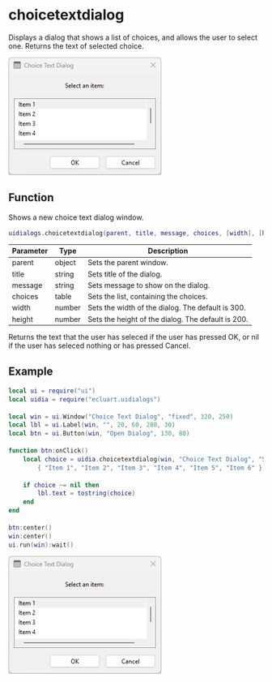 # choicetextdialog

Displays a dialog that shows a list of choices, and allows the user to select one. Returns the text of selected choice.

![choicetextdialog](/docs/choicetextdialog/choicetextdialog01.png)

## Function

Shows a new choice text dialog window.

```Lua
uidialogs.choicetextdialog(parent, title, message, choices, [width], [height])
```

Parameter | Type | Description
---|---|---
parent | object | Sets the parent window.
title | string | Sets title of the dialog.
message | string | Sets message to show on the dialog.
choices | table | Sets the list, containing the choices.
width | number | Sets the width of the dialog. The default is 300.
height | number | Sets the height of the dialog. The default is 200.

Returns the text that the user has seleced if the user has pressed OK, or nil if the user has seleced nothing or has pressed Cancel.

## Example

```Lua
local ui = require("ui")
local uidia = require("ecluart.uidialogs")

local win = ui.Window("Choice Text Dialog", "fixed", 320, 250)
local lbl = ui.Label(win, "", 20, 60, 280, 30)
local btn = ui.Button(win, "Open Dialog", 130, 80)

function btn:onClick()
    local choice = uidia.choicetextdialog(win, "Choice Text Dialog", "Select an item:",
        { "Item 1", "Item 2", "Item 3", "Item 4", "Item 5", "Item 6" })

    if choice ~= nil then
        lbl.text = tostring(choice)
    end
end

btn:center()
win:center()
ui.run(win):wait()
```

![choicetextdialog](/docs/choicetextdialog/choicetextdialog01.png)
